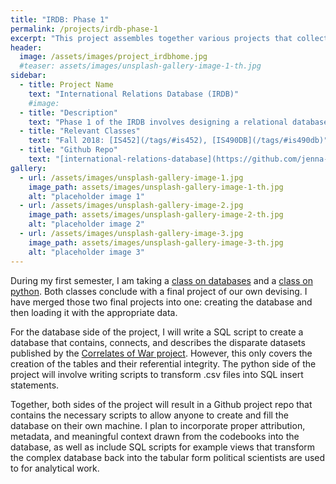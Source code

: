 ```yaml
---
title: "IRDB: Phase 1"
permalink: /projects/irdb-phase-1
excerpt: "This project assembles together various projects that collect data on international relations (i.e. Correlates of War, ICOW, Polity IV) into one cohesive relational database. The GitHub repo contains the database schema, the original CSV files, and python scripts for transforming those CSV files into tables for the database."
header:
  image: /assets/images/project_irdbhome.jpg
  #teaser: assets/images/unsplash-gallery-image-1-th.jpg
sidebar:
  - title: Project Name
    text: "International Relations Database (IRDB)"
    #image:
  - title: "Description"
    text: "Phase 1 of the IRDB involves designing a relational database for the Correlates of War datasets and writing python scripts to transform the available datasets into SQL insert statements."
  - title: "Relevant Classes"
    text: "Fall 2018: [IS452](/tags/#is452), [IS490DB](/tags/#is490db)"
  - title: "Github Repo"
    text: "[international-relations-database](https://github.com/jenna-jordan/international-relations-database)"
gallery:
  - url: /assets/images/unsplash-gallery-image-1.jpg
    image_path: assets/images/unsplash-gallery-image-1-th.jpg
    alt: "placeholder image 1"
  - url: /assets/images/unsplash-gallery-image-2.jpg
    image_path: assets/images/unsplash-gallery-image-2-th.jpg
    alt: "placeholder image 2"
  - url: /assets/images/unsplash-gallery-image-3.jpg
    image_path: assets/images/unsplash-gallery-image-3-th.jpg
    alt: "placeholder image 3"
---
```


During my first semester, I am taking a [class on databases](/blog/my-classes-for-fall-2018#is490db-introduction-to-databases)  and a [class on python](/blog/my-classes-for-fall-2018#is452-foundations-of-information-processing). Both classes conclude with a final project of our own devising. I have merged those two final projects into one: creating the database and then loading it with the appropriate data.

For the database side of the project, I will write a SQL script to create a database that contains, connects, and describes the disparate datasets published by the [Correlates of War project](http://www.correlatesofwar.org/). However, this only covers the creation of the tables and their referential integrity. The python side of the project will involve writing scripts to transform .csv files into SQL insert statements.

Together, both sides of the project will result in a Github project repo that contains the necessary scripts to allow anyone to create and fill the database on their own machine. I plan to incorporate proper attribution, metadata, and meaningful context drawn from the codebooks into the database, as well as include SQL scripts for example views that transform the complex database back into the tabular form political scientists are used to for analytical work.

<!--{% include gallery caption="This is a sample gallery." %}-->
